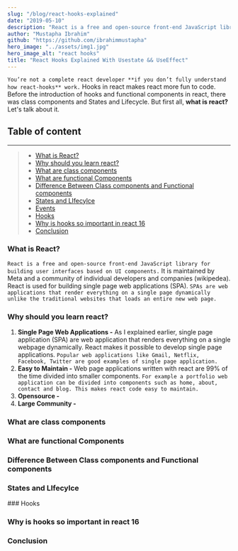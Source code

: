 ```yaml
---
slug: "/blog/react-hooks-explained"
date: "2019-05-10"
description: "React is a free and open-source front-end JavaScript library for building user interfaces based on UI components. It is maintained by Meta and a community of individual developers and companies"
author: "Mustapha Ibrahim"
github: "https://github.com/ibrahimmustapha"
hero_image: "../assets/img1.jpg"
hero_image_alt: "react hooks"
title: "React Hooks Explained With Usestate && UseEffect"
---
```


``You’re not a complete react developer **if you don’t fully understand how react-hooks** work.`` Hooks in react makes react more fun to code. Before the introduction of hooks and functional components in react, there was class components and States and Lifecycle. But first all, **what is react?** Let's talk about it.

## Table of content
---
> - [What is React?](#header1)
> - [Why should you learn react? ](#header2) 
> - [What are class components](#header3) 
> - [What are functional Components](#header4)
> - [Difference Between Class components and Functional components](#header5)
> - [States and LIfecylce](#header6)
> - [Events](#header7)
> - [Hooks](#header8)
> - [Why is hooks so important in react 16](#header9)
> - [Conclusion](#header10)

### What is React?
``React is a free and open-source front-end JavaScript library for building user interfaces based on UI components.`` It is maintained by Meta and a community of individual developers and companies (wikipedea). React is used for building single page web applications (SPA). ``SPAs are web applications that render everything on a single page dynamically unlike the traditional websites that loads an entire new web page.``

### Why should you learn react?
1. **Single Page Web Applications -** As I explained earlier, single page application (SPA) are web application that renders everything on a single webpage dynamically. React makes it possible to develop single page applications. ``Popular web applications like Gmail, Netflix, Facebook, Twitter are good examples of single page application.``
2. **Easy to Maintain -** Web page applications written with react are 99% of the time divided into smaller components. ``For example a portfolio web application can be divided into components such as home, about, contact and blog. This makes react code easy to maintain.``
3. **Opensource -** 
4. **Large Community -**

### What are class components

### What are functional Components

### Difference Between Class components and Functional components

### States and LIfecylce
<div id='header1'/>
### Hooks

### Why is hooks so important in react 16

### Conclusion